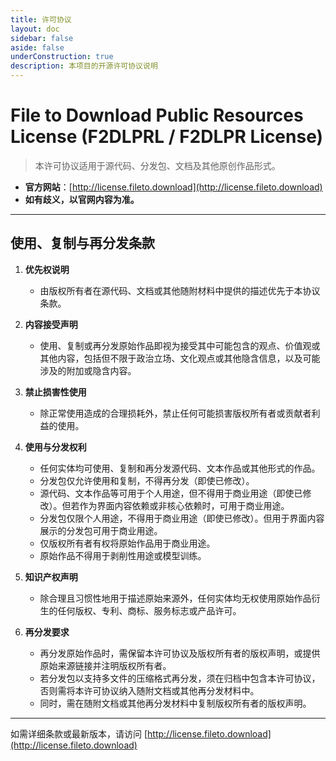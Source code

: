 ```yaml
---
title: 许可协议
layout: doc
sidebar: false
aside: false
underConstruction: true
description: 本项目的开源许可协议说明
---
```


# File to Download Public Resources License (F2DLPRL / F2DLPR License)

> 本许可协议适用于源代码、分发包、文档及其他原创作品形式。

- **官方网站**：[http://license.fileto.download](http://license.fileto.download)
- **如有歧义，以官网内容为准。**

---

## 使用、复制与再分发条款

1. **优先权说明**

   - 由版权所有者在源代码、文档或其他随附材料中提供的描述优先于本协议条款。

2. **内容接受声明**

   - 使用、复制或再分发原始作品即视为接受其中可能包含的观点、价值观或其他内容，包括但不限于政治立场、文化观点或其他隐含信息，以及可能涉及的附加或隐含内容。

3. **禁止损害性使用**

   - 除正常使用造成的合理损耗外，禁止任何可能损害版权所有者或贡献者利益的使用。

4. **使用与分发权利**

   - 任何实体均可使用、复制和再分发源代码、文本作品或其他形式的作品。
   - 分发包仅允许使用和复制，不得再分发（即使已修改）。
   - 源代码、文本作品等可用于个人用途，但不得用于商业用途（即使已修改）。但若作为界面内容依赖或非核心依赖时，可用于商业用途。
   - 分发包仅限个人用途，不得用于商业用途（即使已修改）。但用于界面内容展示的分发包可用于商业用途。
   - 仅版权所有者有权将原始作品用于商业用途。
   - 原始作品不得用于剥削性用途或模型训练。

5. **知识产权声明**

   - 除合理且习惯性地用于描述原始来源外，任何实体均无权使用原始作品衍生的任何版权、专利、商标、服务标志或产品许可。

6. **再分发要求**
   - 再分发原始作品时，需保留本许可协议及版权所有者的版权声明，或提供原始来源链接并注明版权所有者。
   - 若分发包以支持多文件的压缩格式再分发，须在归档中包含本许可协议，否则需将本许可协议纳入随附文档或其他再分发材料中。
   - 同时，需在随附文档或其他再分发材料中复制版权所有者的版权声明。

---

如需详细条款或最新版本，请访问 [http://license.fileto.download](http://license.fileto.download)
